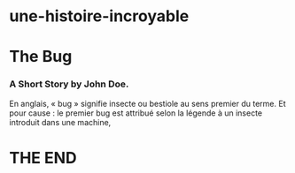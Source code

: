 # une-histoire-incroyable
#  The Bug
### A Short Story  by John Doe.



En anglais, « bug » signifie insecte ou bestiole au sens premier du terme.
Et pour cause : le premier bug est attribué selon la légende à un insecte introduit dans une machine, 

THE END
==========
